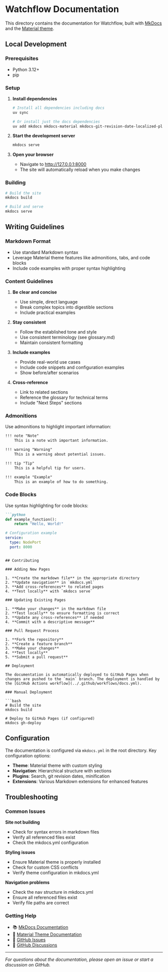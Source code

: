 # Watchflow Documentation

This directory contains the documentation for Watchflow, built with [MkDocs](https://www.mkdocs.org/) and the
[Material theme](https://squidfunk.github.io/mkdocs-material/).

## Local Development

### Prerequisites

- Python 3.12+
- pip

### Setup

1. **Install dependencies**
   ```bash
   # Install all dependencies including docs
   uv sync

   # Or install just the docs dependencies
   uv add mkdocs mkdocs-material mkdocs-git-revision-date-localized-plugin mkdocs-minify-plugin pymdown-extensions
   ```

2. **Start the development server**
   ```bash
   mkdocs serve
   ```

3. **Open your browser**
   - Navigate to http://127.0.0.1:8000
   - The site will automatically reload when you make changes

### Building

```bash
# Build the site
mkdocs build

# Build and serve
mkdocs serve
```

## Writing Guidelines

### Markdown Format

- Use standard Markdown syntax
- Leverage Material theme features like admonitions, tabs, and code blocks
- Include code examples with proper syntax highlighting

### Content Guidelines

1. **Be clear and concise**
   - Use simple, direct language
   - Break complex topics into digestible sections
   - Include practical examples

2. **Stay consistent**
   - Follow the established tone and style
   - Use consistent terminology (see glossary.md)
   - Maintain consistent formatting

3. **Include examples**
   - Provide real-world use cases
   - Include code snippets and configuration examples
   - Show before/after scenarios

4. **Cross-reference**
   - Link to related sections
   - Reference the glossary for technical terms
   - Include "Next Steps" sections

### Admonitions

Use admonitions to highlight important information:

```markdown
!!! note "Note"
    This is a note with important information.

!!! warning "Warning"
    This is a warning about potential issues.

!!! tip "Tip"
    This is a helpful tip for users.

!!! example "Example"
    This is an example of how to do something.
```

### Code Blocks

Use syntax highlighting for code blocks:

```markdown
```python
def example_function():
    return "Hello, World!"
```

```yaml
# Configuration example
service:
  type: NodePort
  port: 8000
```
```

## Contributing

### Adding New Pages

1. **Create the markdown file** in the appropriate directory
2. **Update navigation** in `mkdocs.yml`
3. **Add cross-references** to related pages
4. **Test locally** with `mkdocs serve`

### Updating Existing Pages

1. **Make your changes** in the markdown file
2. **Test locally** to ensure formatting is correct
3. **Update any cross-references** if needed
4. **Commit with a descriptive message**

### Pull Request Process

1. **Fork the repository**
2. **Create a feature branch**
3. **Make your changes**
4. **Test locally**
5. **Submit a pull request**

## Deployment

The documentation is automatically deployed to GitHub Pages when changes are pushed to the `main` branch. The deployment is handled by the [GitHub Actions workflow](../.github/workflows/docs.yml).

### Manual Deployment

```bash
# Build the site
mkdocs build

# Deploy to GitHub Pages (if configured)
mkdocs gh-deploy
```

## Configuration

The documentation is configured via `mkdocs.yml` in the root directory. Key configuration options:

- **Theme**: Material theme with custom styling
- **Navigation**: Hierarchical structure with sections
- **Plugins**: Search, git revision dates, minification
- **Extensions**: Various Markdown extensions for enhanced features

## Troubleshooting

### Common Issues

**Site not building**
- Check for syntax errors in markdown files
- Verify all referenced files exist
- Check the mkdocs.yml configuration

**Styling issues**
- Ensure Material theme is properly installed
- Check for custom CSS conflicts
- Verify theme configuration in mkdocs.yml

**Navigation problems**
- Check the nav structure in mkdocs.yml
- Ensure all referenced files exist
- Verify file paths are correct

### Getting Help

- 📚 [MkDocs Documentation](https://www.mkdocs.org/)
- 🎨 [Material Theme Documentation](https://squidfunk.github.io/mkdocs-material/)
- 🐛 [GitHub Issues](https://github.com/watchflow/watchflow/issues)
- 💬 [GitHub Discussions](https://github.com/watchflow/watchflow/discussions)

---

*For questions about the documentation, please open an issue or start a discussion on GitHub.*
